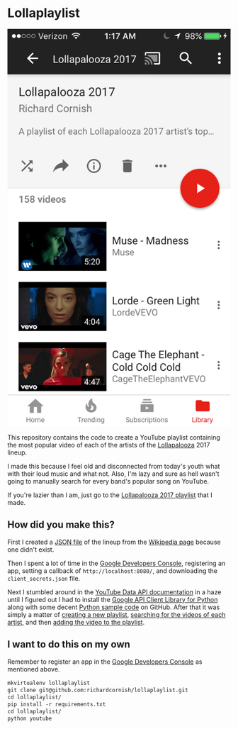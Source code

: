 # Lollaplaylist

[![Screenshot](https://raw.githubusercontent.com/richardcornish/lollaplaylist/master/docs/screenshot.png)](https://www.youtube.com/playlist?list=PLfFIa4m9ZTA1y0hHkU_U7Y6twjyuiiIyI)

This repository contains the code to create a YouTube playlist containing the most popular video of each of the artists of the [Lollapalooza](https://www.lollapalooza.com/) 2017 lineup.

I made this because I feel old and disconnected from today's youth what with their loud music and what not. Also, I'm lazy and sure as hell wasn't going to manually search for every band's popular song on YouTube.

If you're lazier than I am, just go to the [Lollapalooza 2017 playlist](https://www.youtube.com/playlist?list=PLfFIa4m9ZTA1y0hHkU_U7Y6twjyuiiIyI) that I made.

## How did you make this?

First I created a [JSON file](https://raw.githubusercontent.com/richardcornish/lollaplaylist/master/lollaplaylist/lineup.json) of the lineup from the [Wikipedia page](https://en.wikipedia.org/wiki/List_of_Lollapalooza_lineups_by_year#Lollapalooza_7) because one didn't exist.

Then I spent a lot of time in the [Google Developers Console](https://console.developers.google.com/), registering an app, setting a callback of `http://localhost:8080/`, and downloading the `client_secrets.json` file.

Next I stumbled around in the [YouTube Data API documentation](https://developers.google.com/youtube/v3/getting-started) in a haze until I figured out I had to install the [Google API Client Library for Python](https://pypi.python.org/pypi/google-api-python-client) along with some decent [Python sample code](https://github.com/youtube/api-samples/blob/master/python/playlist_updates.py) on GitHub. After that it was simply a matter of [creating a new playlist](https://developers.google.com/youtube/v3/docs/playlists/insert), [searching for the videos of each artist](https://developers.google.com/youtube/v3/docs/search/list), and then [adding the video to the playlist](https://developers.google.com/youtube/v3/docs/playlistItems/insert).

## I want to do this on my own

Remember to register an app in the [Google Developers Console](https://console.developers.google.com/) as mentioned above.

```
mkvirtualenv lollaplaylist
git clone git@github.com:richardcornish/lollaplaylist.git
cd lollaplaylist/
pip install -r requirements.txt
cd lollaplaylist/
python youtube
```
